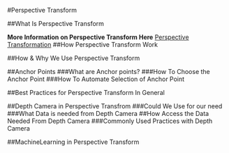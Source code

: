 #Perspective Transform

##What Is Perspective Transform

**More Information on Perspective Transform Here**
[Perspective Transformation](https://www.sciencedirect.com/topics/computer-science/perspective-transformation)
##How Perspective Transform Work

##How & Why We Use Perspective Transform

##Anchor Points
###What are Anchor points?
###How To Choose the Anchor Point
###How To Automate Selection of Anchor Point

##Best Practices for Perspective Transform In General

##Depth Camera in Perspective Transfrom
###Could We Use for our need
###What Data is needed from Depth Camera
##How Access the Data Needed From Depth Camera
###Commonly Used Practices with Depth Camera

##MachineLearning in Perspective Transform